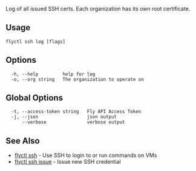 Log of all issued SSH certs. Each organization has its own root certificate.

## Usage
~~~
flyctl ssh log [flags]
~~~

## Options

~~~
  -h, --help         help for log
  -o, --org string   The organization to operate on
~~~

## Global Options

~~~
  -t, --access-token string   Fly API Access Token
  -j, --json                  json output
      --verbose               verbose output
~~~

## See Also

* [flyctl ssh](/docs/flyctl/ssh/)	 - Use SSH to login to or run commands on VMs
* [flyctl ssh issue](/docs/flyctl/ssh-issue/)	 - Issue new SSH credential

